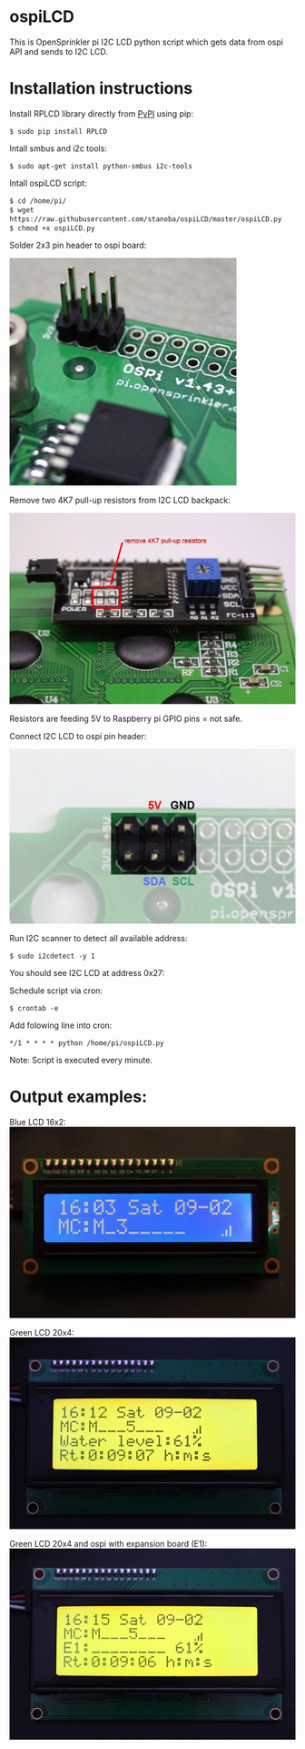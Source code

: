 # ospiLCD


This is OpenSprinkler pi I2C LCD python script which gets data from ospi API and sends to I2C LCD.



Installation instructions
=====

Install RPLCD library directly from [PyPI](https://pypi.python.org/pypi/RPLCD/) using pip:

    $ sudo pip install RPLCD

Intall smbus and i2c tools:

    $ sudo apt-get install python-smbus i2c-tools

Intall ospiLCD script:

    $ cd /home/pi/
    $ wget  https://raw.githubusercontent.com/stanoba/ospiLCD/master/ospiLCD.py
    $ chmod +x ospiLCD.py
    
Solder 2x3 pin header to ospi board:

![pin header](/img/ospilcd2.jpg)

Remove two 4K7 pull-up resistors from I2C LCD backpack:

![pin header](/img/ospilcd4.jpg)

Resistors are feeding 5V to Raspberry pi GPIO pins = not safe.

Connect I2C LCD to ospi pin header:

![pin header](/img/ospilcd3.jpg)

Run I2C scanner to detect all available address:

    $ sudo i2cdetect -y 1

You should see I2C LCD at address 0x27:

Schedule script via cron:

    $ crontab -e
    
Add folowing line into cron:

    */1 * * * * python /home/pi/ospiLCD.py
    
Note: Script is executed every minute.

Output examples:
=====
Blue LCD 16x2:
![pin header](/img/ospilcd5.jpg)

Green LCD 20x4:
![pin header](/img/ospilcd6.jpg)

Green LCD 20x4 and ospi with expansion board (E1):
![pin header](/img/ospilcd7.jpg)
